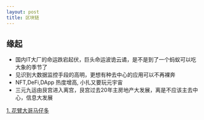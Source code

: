 ```yaml
---
layout: post
title: 区块链
---
```


## 缘起
* 国内IT大厂的命运跌宕起伏，巨头命运波诡云谲，是不是到了一个蚂蚁可以吃大象的季节了
* 见识到大数据监控手段的高明，更想有种去中心的应用可以不再裸奔
* NFT,DeFi,DApp 热度增高, 小扎又要玩元宇宙
* 三元九运由艮宫进入离宫，艮宫过去20年主房地产大发展，离是不应该主去中心，信息大发展


[1. 花臂大哥马仔多](/2021/12/03/blockchain-1.html "重要的基础")
